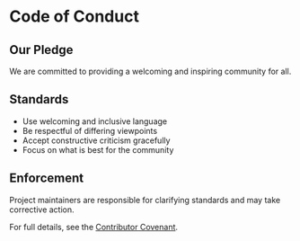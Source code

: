 # Code of Conduct

## Our Pledge

We are committed to providing a welcoming and inspiring community for all.

## Standards

* Use welcoming and inclusive language
* Be respectful of differing viewpoints
* Accept constructive criticism gracefully
* Focus on what is best for the community

## Enforcement

Project maintainers are responsible for clarifying standards and may take corrective action.

For full details, see the [Contributor Covenant](https://www.contributor-covenant.org/version/2/0/code_of_conduct/).
